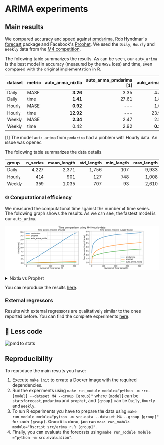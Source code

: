 # ARIMA experiments

## Main results

We compared accuracy and speed against [pmdarima](https://github.com/alkaline-ml/pmdarima), Rob Hyndman's [forecast](https://github.com/robjhyndman/forecast) package and Facebook's [Prophet](https://github.com/facebook/prophet). We used the `Daily`, `Hourly` and `Weekly` data from the [M4 competition](https://www.sciencedirect.com/science/article/pii/S0169207019301128). 

The following table summarizes the results. As can be seen, our `auto_arima` is the best model in accuracy (measured by the `MASE` loss) and time, even compared with the original implementation in R.

| dataset   | metric   |   auto_arima_nixtla | auto_arima_pmdarima [1] |   auto_arima_r |   prophet |
|:----------|:---------|--------------------:|----------------------:|---------------:|----------:|
| Daily     | MASE     |                **3.26** |                  3.35 |           4.46 |     14.26 |
| Daily     | time     |                **1.41** |                 27.61 |           1.81 |    514.33 |
| Hourly    | MASE     |                **0.92** |                ---    |           1.02 |      1.78 |
| Hourly    | time     |               **12.92** |                ---    |          23.95 |     17.27 |
| Weekly    | MASE     |                **2.34** |                  2.47 |           2.58 |      7.29 |
| Weekly    | time     |                0.42 |                  2.92 |           **0.22** |     19.82 |


[1] The model `auto_arima` from `pmdarima` had a problem with Hourly data. An issue was opened.



The following table summarizes the data details.
 
| group   | n_series   | mean_length   | std_length   |   min_length | max_length   |
|:--------|-----------:|--------------:|-------------:|-------------:|-------------:|
| Daily   | 4,227      | 2,371         | 1,756        |          107 | 9,933        |
| Hourly  | 414        | 901           | 127          |          748 | 1,008        |
| Weekly  | 359        | 1,035         | 707          |           93 | 2,610        | 

### ⏲ Computational efficiency

We measured the computational time against the number of time series. The following graph shows the results. As we can see, the fastest model is our `auto_arima`.

![](nbs/imgs/computational-efficiency.png)

<details>
    <summary> Nixtla vs Prophet </summary> 
    <img src="nbs/imgs/computational-efficiency-hours-wo-pmdarima.png" > 
</details>

You can reproduce the results [here](/experiments/arima/).

### External regressors

Results with external regressors are qualitatively similar to the ones reported before. You can find the complete experiments [here](/experiments/arima_xreg/).

## 👾 Less code
![pmd to stats](../../nbs/imgs/pdmarimaStats.gif)


## Reproducibility

To reproduce the main results you have:

1. Execute `make init` to create a Docker image with the required dependencies.
2. Run the experiments using `make run_module module="python -m src.[model] --dataset M4 --group [group]"` where `[model]` can be `statsforecast`, `pmdarima` and `prophet`, and `[group]` can be `Daily`, `Hourly` and `Weekly`.
3. To run R experiments you have to prepare the data using `make run_module module="python -m src.data --dataset M4 --group [group]"` for each `[group]`. Once it is done, just run `make run_module module="Rscript src/arima_r.R [group]"`.
4. Finally, you can evaluate the forecasts using `make run_module module ="python -m src.evaluation"`.


